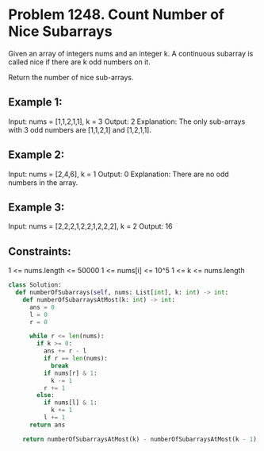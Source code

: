 # Problem 1248. Count Number of Nice Subarrays

Given an array of integers nums and an integer k. A continuous subarray is called nice if there are k odd numbers on it.

Return the number of nice sub-arrays.

## Example 1:

Input: nums = [1,1,2,1,1], k = 3
Output: 2
Explanation: The only sub-arrays with 3 odd numbers are [1,1,2,1] and [1,2,1,1].

## Example 2:

Input: nums = [2,4,6], k = 1
Output: 0
Explanation: There are no odd numbers in the array.

## Example 3:

Input: nums = [2,2,2,1,2,2,1,2,2,2], k = 2
Output: 16

## Constraints:

1 <= nums.length <= 50000
1 <= nums[i] <= 10^5
1 <= k <= nums.length

```python
class Solution:
  def numberOfSubarrays(self, nums: List[int], k: int) -> int:
    def numberOfSubarraysAtMost(k: int) -> int:
      ans = 0
      l = 0
      r = 0

      while r <= len(nums):
        if k >= 0:
          ans += r - l
          if r == len(nums):
            break
          if nums[r] & 1:
            k -= 1
          r += 1
        else:
          if nums[l] & 1:
            k += 1
          l += 1
      return ans

    return numberOfSubarraysAtMost(k) - numberOfSubarraysAtMost(k - 1)
```
